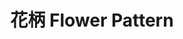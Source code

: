 ---
title: 花柄 Flower Pattern
category: paintings
series: 
year: 2013
image: hana.jpg
size: 
materials: acrylic on canvas
---